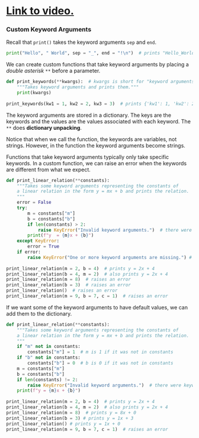 # [Link to video.](https://www.youtube.com/watch?v=FWcTOVwMtk8&list=PLVD25niNi0BkMe4nxXTL4vFED06M6ccpg)

### Custom Keyword Arguments

Recall that `print()` takes the keyword arguments `sep` and `end`.

```python
print("Hello", " World", sep = "_", end = "!\n")  # prints "Hello_World!"
```

We can create custom functions that take keyword arguments by placing a *double asterisk* `**` before a parameter. 

```python
def print_keywords(**kwargs):  # kwargs is short for "keyword arguments"
    """Takes keyword arguments and prints them."""
    print(kwargs)
  
print_keywords(kw1 = 1, kw2 = 2, kw3 = 3)  # prints {'kw1': 1, 'kw2': 2, 'kw3': 3}
```

The keyword arguments are stored in a dictionary. The keys are the keywords and the values are the values associated with each keyword. The `**` does **dictionary unpacking**.

Notice that when we call the function, the keywords are variables, not strings. However, in the function the keyword arguments become strings.

Functions that take keyword arguments typically only take specific keywords. In a custom function, we can raise an error when the keywords are different from what we expect.

```python
def print_linear_relation(**constants): 
    """Takes some keyword arguments representing the constants of 
    a linear relation in the form y = mx + b and prints the relation.
    """
    error = False
    try:
        m = constants["m"]
        b = constants["b"]
        if len(constants) > 2:
            raise KeyError("Invalid keyword arguments.")  # there were keywords other than "m" and "b" 
        print(f"y  = {m}x + {b}")
    except KeyError:
        error = True
    if error:
        raise KeyError("One or more keyword arguments are missing.") # "m" and/or "b" are missing
  
print_linear_relation(m = 2, b = 4)  # prints y = 2x + 4
print_linear_relation(b = 4, m = 2)  # also prints y = 2x + 4
print_linear_relation(m = 8)  # raises an error 
print_linear_relation(b = 3)  # raises an error 
print_linear_relation()  # raises an error 
print_linear_relation(m = 9, b = 7, c = 1)  # raises an error 
```

If we want some of the keyword arguments to have default values, we can add them to the dictionary.

```python
def print_linear_relation(**constants):
    """Takes some keyword arguments representing the constants of 
    a linear relation in the form y = mx + b and prints the relation.
    """
    if "m" not in constants:
        constants["m"] = 1  # m is 1 if it was not in constants
    if "b" not in constants:
        constants["b"] = 0  # b is 0 if it was not in constants
    m = constants["m"]
    b = constants["b"]
    if len(constants) != 2:
        raise KeyError("Invalid keyword arguments.")  # there were keywords other than "m" and "b" 
    print(f"y = {m}x + {b}")
    
print_linear_relation(m = 2, b = 4)  # prints y = 2x + 4
print_linear_relation(b = 4, m = 2)  # also prints y = 2x + 4
print_linear_relation(m = 8)  # prints y = 8x + 0
print_linear_relation(b = 3) # prints y = 1x + 3
print_linear_relation() # prints y = 1x + 0
print_linear_relation(m = 9, b = 7, c = 1)  # raises an error 
```
